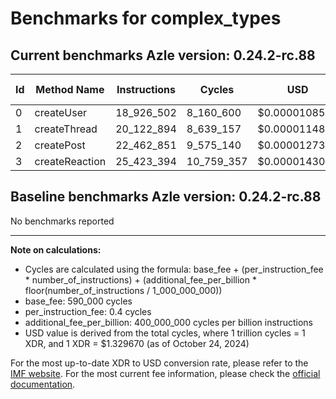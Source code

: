 # Benchmarks for complex_types

## Current benchmarks Azle version: 0.24.2-rc.88

| Id  | Method Name    | Instructions | Cycles     | USD           | USD/Million Calls |
| --- | -------------- | ------------ | ---------- | ------------- | ----------------- |
| 0   | createUser     | 18_926_502   | 8_160_600  | $0.0000108509 | $10.85            |
| 1   | createThread   | 20_122_894   | 8_639_157  | $0.0000114872 | $11.48            |
| 2   | createPost     | 22_462_851   | 9_575_140  | $0.0000127318 | $12.73            |
| 3   | createReaction | 25_423_394   | 10_759_357 | $0.0000143064 | $14.30            |

## Baseline benchmarks Azle version: 0.24.2-rc.88

No benchmarks reported

---

**Note on calculations:**

-   Cycles are calculated using the formula: base_fee + (per_instruction_fee \* number_of_instructions) + (additional_fee_per_billion \* floor(number_of_instructions / 1_000_000_000))
-   base_fee: 590_000 cycles
-   per_instruction_fee: 0.4 cycles
-   additional_fee_per_billion: 400_000_000 cycles per billion instructions
-   USD value is derived from the total cycles, where 1 trillion cycles = 1 XDR, and 1 XDR = $1.329670 (as of October 24, 2024)

For the most up-to-date XDR to USD conversion rate, please refer to the [IMF website](https://www.imf.org/external/np/fin/data/rms_sdrv.aspx).
For the most current fee information, please check the [official documentation](https://internetcomputer.org/docs/current/developer-docs/gas-cost#execution).
